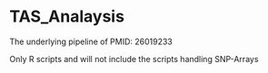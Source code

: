 # TAS_Analaysis
The underlying pipeline of PMID: 26019233

Only R scripts and will not include the scripts handling SNP-Arrays
